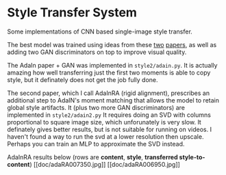 # Style Transfer System
Some implementations of CNN based single-image style transfer.

The best model was trained using ideas from these [two](https://arxiv.org/pdf/1703.06868.pdf) [papers](https://arxiv.org/pdf/1909.13690v2.pdf), as well as adding two GAN discriminators on top to improve visual quality.

The AdaIn paper + GAN was implemented in `style2/adain.py`.
It is actually amazing how well transferring just the first two moments is able to copy style, but
it definately does not get the job fully done.

The second paper, which I call AdaInRA (rigid alignment), prescribes an additional step to AdaIN's moment matching that
allows the model to retain global style artifacts. It (plus two more GAN discriminators) are implemented in `style2/adain2.py`
It requires doing an SVD with columns proportional to square image size, which unforunately is very slow.
It definately gives better results, but is not suitable for running on videos. I haven't found a way to
run the svd at a lower resolution then upscale. Perhaps you can train an MLP to approximate the SVD instead.

AdaInRA results below (rows are **content**, **style**, **transferred style-to-content**)
[[doc/adaRA007350.jpg]]
[[doc/adaRA006950.jpg]]
